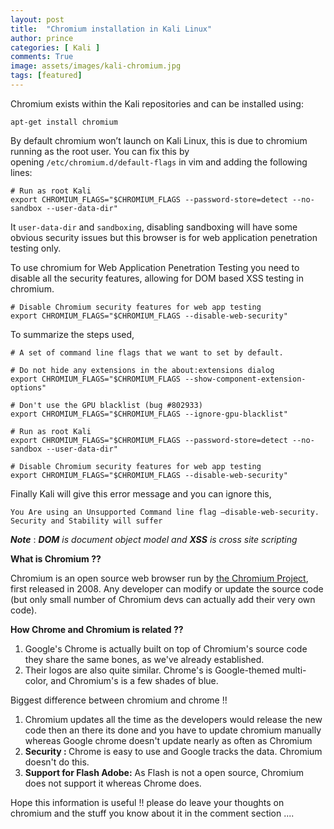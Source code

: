 ```yaml
---
layout: post
title:  "Chromium installation in Kali Linux"
author: prince
categories: [ Kali ]
comments: True
image: assets/images/kali-chromium.jpg
tags: [featured]
---
```


<!-- wp:paragraph -->
<p>Chromium exists within the Kali repositories and can be installed using:</p>
<!-- /wp:paragraph -->

<!-- wp:code -->
<pre class="wp-block-code"><code>apt-get install chromium</code></pre>
<!-- /wp:code -->

<!-- wp:paragraph -->
<p>By default chromium won’t launch on Kali Linux, this is due to chromium running as the root user. You can fix this by opening&nbsp;<code>/etc/chromium.d/default-flags</code>&nbsp;in vim and adding the following lines:</p>
<!-- /wp:paragraph -->

<!-- wp:code -->
<pre class="wp-block-code"><code># Run as root Kali
export CHROMIUM_FLAGS="$CHROMIUM_FLAGS --password-store=detect --no-sandbox --user-data-dir"</code></pre>
<!-- /wp:code -->

<!-- wp:paragraph -->
<p>It&nbsp;<code>user-data-dir</code>&nbsp;and&nbsp;<code>sandboxing</code>, disabling sandboxing will have some obvious security issues but this browser is for web application penetration testing only.</p>
<!-- /wp:paragraph -->

<!-- wp:paragraph -->
<p>To use chromium for Web Application Penetration Testing you need to disable all the security features, allowing for DOM based XSS testing in chromium.</p>
<!-- /wp:paragraph -->

<!-- wp:code -->
<pre class="wp-block-code"><code># Disable Chromium security features for web app testing
export CHROMIUM_FLAGS="$CHROMIUM_FLAGS --disable-web-security"</code></pre>
<!-- /wp:code -->

<!-- wp:paragraph -->
<p>To summarize the steps used,</p>
<!-- /wp:paragraph -->

<!-- wp:code -->
<pre class="wp-block-code"><code># A set of command line flags that we want to set by default.

# Do not hide any extensions in the about:extensions dialog
export CHROMIUM_FLAGS="$CHROMIUM_FLAGS --show-component-extension-options"

# Don't use the GPU blacklist (bug #802933)
export CHROMIUM_FLAGS="$CHROMIUM_FLAGS --ignore-gpu-blacklist"

# Run as root Kali
export CHROMIUM_FLAGS="$CHROMIUM_FLAGS --password-store=detect --no-sandbox --user-data-dir"

# Disable Chromium security features for web app testing
export CHROMIUM_FLAGS="$CHROMIUM_FLAGS --disable-web-security"</code></pre>
<!-- /wp:code -->

<!-- wp:paragraph -->
<p>Finally Kali will give this error message and you can ignore this,</p>
<!-- /wp:paragraph -->

<!-- wp:code -->
<pre class="wp-block-code"><code>You Are using an Unsupported Command line flag –disable-web-security. Security and Stability will suffer</code></pre>
<!-- /wp:code -->

<!-- wp:paragraph -->
<p><strong><em>Note</em></strong> : <em><strong>DOM</strong> is document object model and <strong>XSS</strong> is cross site scripting</em></p>
<!-- /wp:paragraph -->

<!-- wp:paragraph -->
<p><strong>What is Chromium ?? </strong></p>
<!-- /wp:paragraph -->

<!-- wp:paragraph -->
<p>Chromium is an open source web browser run by&nbsp;<a href="https://www.chromium.org/Home">the Chromium Project</a>, first released in 2008. Any developer can modify or update the source code (but only small number of Chromium devs can actually add their very own code).</p>
<!-- /wp:paragraph -->

<!-- wp:paragraph -->
<p><strong>How Chrome and Chromium is related ??</strong></p>
<!-- /wp:paragraph -->

<!-- wp:list {"ordered":true} -->
<ol><li>Google's Chrome is actually built on top of Chromium's source code they share the same bones, as we've already established. </li><li>Their logos are also quite similar. Chrome's is Google-themed multi-color, and Chromium's is a few shades of blue.</li></ol>
<!-- /wp:list -->

<!-- wp:paragraph -->
<p>Biggest difference between chromium and chrome !!</p>
<!-- /wp:paragraph -->

<!-- wp:list {"ordered":true} -->
<ol><li>Chromium updates all the time as the developers would release the new code then an there its done and you have to update chromium manually whereas Google chrome doesn't update nearly as often as Chromium</li><li><strong>Security : </strong>Chrome is easy to use and Google tracks the data. Chromium  doesn't do this.</li><li><strong>Support for Flash Adobe:</strong> As Flash is not a open source, Chromium does not support it whereas Chrome does. </li></ol>
<!-- /wp:list -->

<!-- wp:paragraph -->
<p>Hope this information is useful !! please do leave your thoughts on chromium and the stuff you know about it in the comment section ....</p>
<!-- /wp:paragraph -->